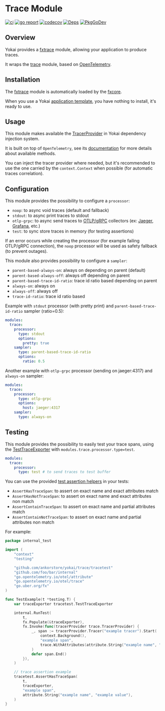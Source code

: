 # Trace Module

[![ci](https://github.com/ankorstore/yokai/actions/workflows/fxtrace-ci.yml/badge.svg)](https://github.com/ankorstore/yokai/actions/workflows/fxtrace-ci.yml)
[![go report](https://goreportcard.com/badge/github.com/ankorstore/yokai/fxtrace)](https://goreportcard.com/report/github.com/ankorstore/yokai/fxtrace)
[![codecov](https://codecov.io/gh/ankorstore/yokai/graph/badge.svg?token=ghUBlFsjhR&flag=fxtrace)](https://app.codecov.io/gh/ankorstore/yokai/tree/main/fxtrace)
[![Deps](https://img.shields.io/badge/osi-deps-blue)](https://deps.dev/go/github.com%2Fankorstore%2Fyokai%2Ffxtrace)
[![PkgGoDev](https://pkg.go.dev/badge/github.com/ankorstore/yokai/fxtrace)](https://pkg.go.dev/github.com/ankorstore/yokai/fxtrace)

## Overview

Yokai provides a [fxtrace](https://github.com/ankorstore/yokai/tree/main/fxtrace) module, allowing your application to produce traces.

It wraps the [trace](https://github.com/ankorstore/yokai/tree/main/trace) module, based on [OpenTelemetry](https://github.com/open-telemetry/opentelemetry-go).

## Installation

The [fxtrace](https://github.com/ankorstore/yokai/tree/main/fxtrace) module is automatically loaded by
the [fxcore](https://github.com/ankorstore/yokai/tree/main/fxcore).

When you use a Yokai [application template](https://ankorstore.github.io/yokai/applications/templates/), you have nothing to install, it's ready to use.

## Usage

This module makes available the [TracerProvider](https://github.com/open-telemetry/opentelemetry-go) in
Yokai dependency injection system.

It is built on top of `OpenTelemetry`, see its [documentation](https://github.com/open-telemetry/opentelemetry-go) for more details about available methods.

You can inject the tracer provider where needed, but it's recommended to use the one carried by the `context.Context` when possible (for automatic traces correlation).

## Configuration

This module provides the possibility to configure a `processor`:

- `noop`: to async void traces (default and fallback)
- `stdout`: to async print traces to stdout
- `otlp-grpc`: to async send traces to [OTLP/gRPC](https://opentelemetry.io/docs/specs/otlp/#otlpgrpc) collectors (ex: [Jaeger](https://www.jaegertracing.io/), [Grafana](https://grafana.com/docs/tempo/latest/configuration/grafana-agent/#grafana-agent), etc.)
- `test`: to sync store traces in memory (for testing assertions)

If an error occurs while creating the processor (for example failing OTLP/gRPC connection), the `noop` processor will be
used as safety fallback (to prevent outages).

This module also provides possibility to configure a `sampler`:

- `parent-based-always-on`: always on depending on parent (default)
- `parent-based-always-off`: always off depending on parent
- `parent-based-trace-id-ratio`: trace id ratio based depending on parent
- `always-on`: always on
- `always-off`: always off
- `trace-id-ratio`: trace id ratio based

Example with `stdout` processor (with pretty print) and `parent-based-trace-id-ratio` sampler (ratio=0.5):

```yaml title="configs/config.yaml"
modules:
  trace:
    processor:
      type: stdout
      options:
        pretty: true
    sampler:
      type: parent-based-trace-id-ratio
      options:
        ratio: 0.5
```

Another example with `otlp-grpc` processor (sending on jaeger:4317) and `always-on` sampler:

```yaml title="configs/config.yaml"
modules:
  trace:
    processor:
      type: otlp-grpc
      options:
        host: jaeger:4317
    sampler:
      type: always-on
```

## Testing

This module provides the possibility to easily test your trace spans, using the [TestTraceExporter](https://github.com/ankorstore/yokai/blob/main/trace/tracetest/exporter.go) with `modules.trace.processor.type=test`.

```yaml title="configs/config.test.yaml"
modules:
  trace:
    processor:
      type: test # to send traces to test buffer
```

You can use the provided [test assertion helpers](https://github.com/ankorstore/yokai/blob/main/trace/tracetest/assert.goo) in your tests:

- `AssertHasTraceSpan`: to assert on exact name and exact attributes match
- `AssertHasNotTraceSpan`: to assert on exact name and exact attributes non match
- `AssertContainTraceSpan`: to assert on exact name and partial attributes match
- `AssertContainNotTraceSpan`: to assert on exact name and partial attributes non match

For example:

```go title="internal/example_test.go"
package internal_test

import (
	"context"
	"testing"

	"github.com/ankorstore/yokai/trace/tracetest"
	"github.com/foo/bar/internal"
	"go.opentelemetry.io/otel/attribute"
	"go.opentelemetry.io/otel/trace"
	"go.uber.org/fx"
)

func TestExample(t *testing.T) {
	var traceExporter tracetest.TestTraceExporter

	internal.RunTest(
		t,
		fx.Populate(&traceExporter),
		fx.Invoke(func(tracerProvider trace.TracerProvider) {
			_, span := tracerProvider.Tracer("example tracer").Start(
				context.Background(),
				"example span",
				trace.WithAttributes(attribute.String("example name", "example value")),
			)
			defer span.End()
		}),
	)

	// trace assertion example
	tracetest.AssertHasTraceSpan(
		t,
		traceExporter,
		"example span",
		attribute.String("example name", "example value"),
	)
}
```